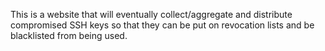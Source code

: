 This is a website that will eventually collect/aggregate and distribute compromised SSH keys so that they can be put on revocation lists and be blacklisted from being used.